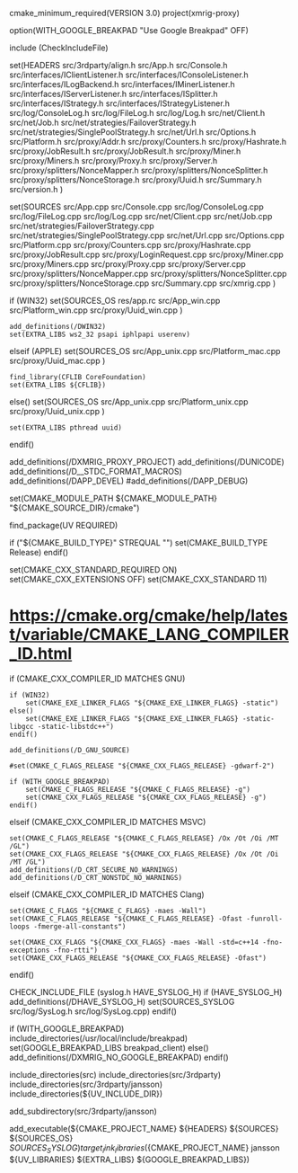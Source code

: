 cmake_minimum_required(VERSION 3.0)
project(xmrig-proxy)


option(WITH_GOOGLE_BREAKPAD "Use Google Breakpad" OFF)


include (CheckIncludeFile)


set(HEADERS
    src/3rdparty/align.h
    src/App.h
    src/Console.h
    src/interfaces/IClientListener.h
    src/interfaces/IConsoleListener.h
    src/interfaces/ILogBackend.h
    src/interfaces/IMinerListener.h
    src/interfaces/IServerListener.h
    src/interfaces/ISplitter.h
    src/interfaces/IStrategy.h
    src/interfaces/IStrategyListener.h
    src/log/ConsoleLog.h
    src/log/FileLog.h
    src/log/Log.h
    src/net/Client.h
    src/net/Job.h
    src/net/strategies/FailoverStrategy.h
    src/net/strategies/SinglePoolStrategy.h
    src/net/Url.h
    src/Options.h
    src/Platform.h
    src/proxy/Addr.h
    src/proxy/Counters.h
    src/proxy/Hashrate.h
    src/proxy/JobResult.h
    src/proxy/JobResult.h
    src/proxy/Miner.h
    src/proxy/Miners.h
    src/proxy/Proxy.h
    src/proxy/Server.h
    src/proxy/splitters/NonceMapper.h
    src/proxy/splitters/NonceSplitter.h
    src/proxy/splitters/NonceStorage.h
    src/proxy/Uuid.h
    src/Summary.h
    src/version.h
   )

set(SOURCES
    src/App.cpp
    src/Console.cpp
    src/log/ConsoleLog.cpp
    src/log/FileLog.cpp
    src/log/Log.cpp
    src/net/Client.cpp
    src/net/Job.cpp
    src/net/strategies/FailoverStrategy.cpp
    src/net/strategies/SinglePoolStrategy.cpp
    src/net/Url.cpp
    src/Options.cpp
    src/Platform.cpp
    src/proxy/Counters.cpp
    src/proxy/Hashrate.cpp
    src/proxy/JobResult.cpp
    src/proxy/LoginRequest.cpp
    src/proxy/Miner.cpp
    src/proxy/Miners.cpp
    src/proxy/Proxy.cpp
    src/proxy/Server.cpp
    src/proxy/splitters/NonceMapper.cpp
    src/proxy/splitters/NonceSplitter.cpp
    src/proxy/splitters/NonceStorage.cpp
    src/Summary.cpp
    src/xmrig.cpp
   )

if (WIN32)
    set(SOURCES_OS
        res/app.rc
        src/App_win.cpp
        src/Platform_win.cpp
        src/proxy/Uuid_win.cpp
        )

    add_definitions(/DWIN32)
    set(EXTRA_LIBS ws2_32 psapi iphlpapi userenv)
elseif (APPLE)
    set(SOURCES_OS
        src/App_unix.cpp
        src/Platform_mac.cpp
        src/proxy/Uuid_mac.cpp
        )

    find_library(CFLIB CoreFoundation)
    set(EXTRA_LIBS ${CFLIB})
else()
    set(SOURCES_OS
        src/App_unix.cpp
        src/Platform_unix.cpp
        src/proxy/Uuid_unix.cpp
        )

    set(EXTRA_LIBS pthread uuid)
endif()

add_definitions(/DXMRIG_PROXY_PROJECT)
add_definitions(/DUNICODE)
add_definitions(/D__STDC_FORMAT_MACROS)
add_definitions(/DAPP_DEVEL)
#add_definitions(/DAPP_DEBUG)

set(CMAKE_MODULE_PATH ${CMAKE_MODULE_PATH} "${CMAKE_SOURCE_DIR}/cmake")

find_package(UV REQUIRED)

if ("${CMAKE_BUILD_TYPE}" STREQUAL "")
    set(CMAKE_BUILD_TYPE Release)
endif()


set(CMAKE_CXX_STANDARD_REQUIRED ON)
set(CMAKE_CXX_EXTENSIONS OFF)
set(CMAKE_CXX_STANDARD 11)


# https://cmake.org/cmake/help/latest/variable/CMAKE_LANG_COMPILER_ID.html
if (CMAKE_CXX_COMPILER_ID MATCHES GNU)

    if (WIN32)
        set(CMAKE_EXE_LINKER_FLAGS "${CMAKE_EXE_LINKER_FLAGS} -static")
    else()
        set(CMAKE_EXE_LINKER_FLAGS "${CMAKE_EXE_LINKER_FLAGS} -static-libgcc -static-libstdc++")
    endif()

    add_definitions(/D_GNU_SOURCE)

    #set(CMAKE_C_FLAGS_RELEASE "${CMAKE_CXX_FLAGS_RELEASE} -gdwarf-2")

    if (WITH_GOOGLE_BREAKPAD)
        set(CMAKE_C_FLAGS_RELEASE "${CMAKE_C_FLAGS_RELEASE} -g")
        set(CMAKE_CXX_FLAGS_RELEASE "${CMAKE_CXX_FLAGS_RELEASE} -g")
    endif()

elseif (CMAKE_CXX_COMPILER_ID MATCHES MSVC)

    set(CMAKE_C_FLAGS_RELEASE "${CMAKE_C_FLAGS_RELEASE} /Ox /Ot /Oi /MT /GL")
    set(CMAKE_CXX_FLAGS_RELEASE "${CMAKE_CXX_FLAGS_RELEASE} /Ox /Ot /Oi /MT /GL")
    add_definitions(/D_CRT_SECURE_NO_WARNINGS)
    add_definitions(/D_CRT_NONSTDC_NO_WARNINGS)

elseif (CMAKE_CXX_COMPILER_ID MATCHES Clang)

    set(CMAKE_C_FLAGS "${CMAKE_C_FLAGS} -maes -Wall")
    set(CMAKE_C_FLAGS_RELEASE "${CMAKE_C_FLAGS_RELEASE} -Ofast -funroll-loops -fmerge-all-constants")

    set(CMAKE_CXX_FLAGS "${CMAKE_CXX_FLAGS} -maes -Wall -std=c++14 -fno-exceptions -fno-rtti")
    set(CMAKE_CXX_FLAGS_RELEASE "${CMAKE_CXX_FLAGS_RELEASE} -Ofast")

endif()

CHECK_INCLUDE_FILE (syslog.h HAVE_SYSLOG_H)
if (HAVE_SYSLOG_H)
    add_definitions(/DHAVE_SYSLOG_H)
    set(SOURCES_SYSLOG src/log/SysLog.h src/log/SysLog.cpp)
endif()

if (WITH_GOOGLE_BREAKPAD)
    include_directories(/usr/local/include/breakpad)
    set(GOOGLE_BREAKPAD_LIBS breakpad_client)
else()
    add_definitions(/DXMRIG_NO_GOOGLE_BREAKPAD)
endif()

include_directories(src)
include_directories(src/3rdparty)
include_directories(src/3rdparty/jansson)
include_directories(${UV_INCLUDE_DIR})

add_subdirectory(src/3rdparty/jansson)

add_executable(${CMAKE_PROJECT_NAME} ${HEADERS} ${SOURCES} ${SOURCES_OS} ${SOURCES_SYSLOG})
target_link_libraries(${CMAKE_PROJECT_NAME} jansson ${UV_LIBRARIES} ${EXTRA_LIBS} ${GOOGLE_BREAKPAD_LIBS})

